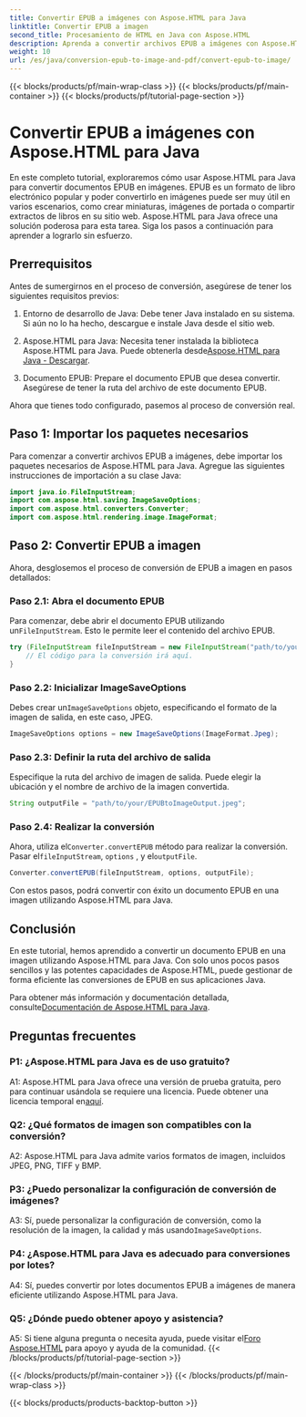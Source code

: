 ```yaml
---
title: Convertir EPUB a imágenes con Aspose.HTML para Java
linktitle: Convertir EPUB a imagen
second_title: Procesamiento de HTML en Java con Aspose.HTML
description: Aprenda a convertir archivos EPUB a imágenes con Aspose.HTML para Java. Una guía sencilla, paso a paso, para realizar conversiones eficientes.
weight: 10
url: /es/java/conversion-epub-to-image-and-pdf/convert-epub-to-image/
---
```


{{< blocks/products/pf/main-wrap-class >}}
{{< blocks/products/pf/main-container >}}
{{< blocks/products/pf/tutorial-page-section >}}

# Convertir EPUB a imágenes con Aspose.HTML para Java

En este completo tutorial, exploraremos cómo usar Aspose.HTML para Java para convertir documentos EPUB en imágenes. EPUB es un formato de libro electrónico popular y poder convertirlo en imágenes puede ser muy útil en varios escenarios, como crear miniaturas, imágenes de portada o compartir extractos de libros en su sitio web. Aspose.HTML para Java ofrece una solución poderosa para esta tarea. Siga los pasos a continuación para aprender a lograrlo sin esfuerzo.

## Prerrequisitos

Antes de sumergirnos en el proceso de conversión, asegúrese de tener los siguientes requisitos previos:

1. Entorno de desarrollo de Java: Debe tener Java instalado en su sistema. Si aún no lo ha hecho, descargue e instale Java desde el sitio web.

2.  Aspose.HTML para Java: Necesita tener instalada la biblioteca Aspose.HTML para Java. Puede obtenerla desde[Aspose.HTML para Java - Descargar](https://releases.aspose.com/html/java/).

3. Documento EPUB: Prepare el documento EPUB que desea convertir. Asegúrese de tener la ruta del archivo de este documento EPUB.

Ahora que tienes todo configurado, pasemos al proceso de conversión real.

## Paso 1: Importar los paquetes necesarios

Para comenzar a convertir archivos EPUB a imágenes, debe importar los paquetes necesarios de Aspose.HTML para Java. Agregue las siguientes instrucciones de importación a su clase Java:

```java
import java.io.FileInputStream;
import com.aspose.html.saving.ImageSaveOptions;
import com.aspose.html.converters.Converter;
import com.aspose.html.rendering.image.ImageFormat;
```

## Paso 2: Convertir EPUB a imagen

Ahora, desglosemos el proceso de conversión de EPUB a imagen en pasos detallados:

### Paso 2.1: Abra el documento EPUB

 Para comenzar, debe abrir el documento EPUB utilizando un`FileInputStream`. Esto le permite leer el contenido del archivo EPUB.

```java
try (FileInputStream fileInputStream = new FileInputStream("path/to/your/input.epub")) {
    // El código para la conversión irá aquí.
}
```

### Paso 2.2: Inicializar ImageSaveOptions

 Debes crear un`ImageSaveOptions` objeto, especificando el formato de la imagen de salida, en este caso, JPEG.

```java
ImageSaveOptions options = new ImageSaveOptions(ImageFormat.Jpeg);
```

### Paso 2.3: Definir la ruta del archivo de salida

Especifique la ruta del archivo de imagen de salida. Puede elegir la ubicación y el nombre de archivo de la imagen convertida.

```java
String outputFile = "path/to/your/EPUBtoImageOutput.jpeg";
```

### Paso 2.4: Realizar la conversión

 Ahora, utiliza el`Converter.convertEPUB` método para realizar la conversión. Pasar el`fileInputStream`, `options` , y el`outputFile`.

```java
Converter.convertEPUB(fileInputStream, options, outputFile);
```

Con estos pasos, podrá convertir con éxito un documento EPUB en una imagen utilizando Aspose.HTML para Java.

## Conclusión

En este tutorial, hemos aprendido a convertir un documento EPUB en una imagen utilizando Aspose.HTML para Java. Con solo unos pocos pasos sencillos y las potentes capacidades de Aspose.HTML, puede gestionar de forma eficiente las conversiones de EPUB en sus aplicaciones Java.

 Para obtener más información y documentación detallada, consulte[Documentación de Aspose.HTML para Java](https://reference.aspose.com/html/java/).

## Preguntas frecuentes

### P1: ¿Aspose.HTML para Java es de uso gratuito?

 A1: Aspose.HTML para Java ofrece una versión de prueba gratuita, pero para continuar usándola se requiere una licencia. Puede obtener una licencia temporal en[aquí](https://purchase.aspose.com/temporary-license/).

### Q2: ¿Qué formatos de imagen son compatibles con la conversión?

A2: Aspose.HTML para Java admite varios formatos de imagen, incluidos JPEG, PNG, TIFF y BMP.

### P3: ¿Puedo personalizar la configuración de conversión de imágenes?

 A3: Sí, puede personalizar la configuración de conversión, como la resolución de la imagen, la calidad y más usando`ImageSaveOptions`.

### P4: ¿Aspose.HTML para Java es adecuado para conversiones por lotes?

A4: Sí, puedes convertir por lotes documentos EPUB a imágenes de manera eficiente utilizando Aspose.HTML para Java.

### Q5: ¿Dónde puedo obtener apoyo y asistencia?

 A5: Si tiene alguna pregunta o necesita ayuda, puede visitar el[Foro Aspose.HTML](https://forum.aspose.com/) para apoyo y ayuda de la comunidad.
{{< /blocks/products/pf/tutorial-page-section >}}

{{< /blocks/products/pf/main-container >}}
{{< /blocks/products/pf/main-wrap-class >}}

{{< blocks/products/products-backtop-button >}}
